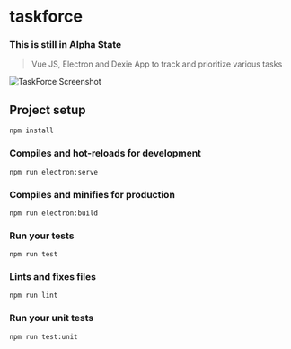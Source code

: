 # taskforce

### This is still in Alpha State

> Vue JS, Electron and Dexie App to track and prioritize various tasks

![TaskForce Screenshot](https://i.imgur.com/ke2r2hC.png "Taskforce")

## Project setup
```
npm install
```

### Compiles and hot-reloads for development
```
npm run electron:serve
```

### Compiles and minifies for production
```
npm run electron:build
```

### Run your tests
```
npm run test
```

### Lints and fixes files
```
npm run lint
```

### Run your unit tests
```
npm run test:unit
```
